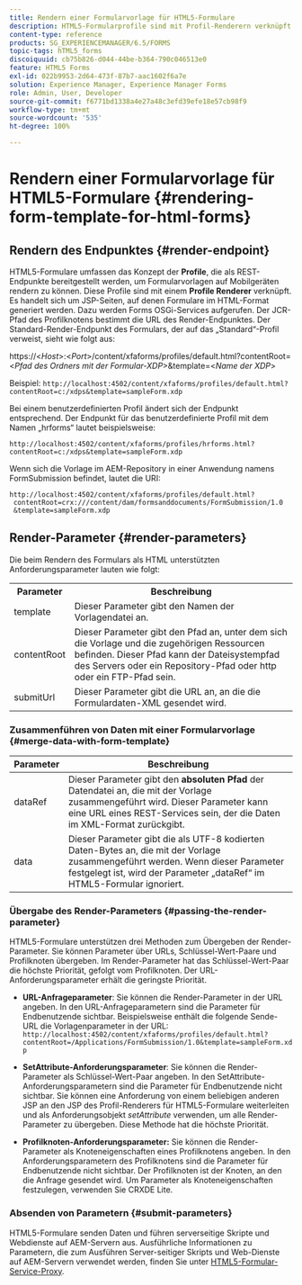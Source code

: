 ```yaml
---
title: Rendern einer Formularvorlage für HTML5-Formulare
description: HTML5-Formularprofile sind mit Profil-Renderern verknüpft. Profil-Renderer sind JSP-Seiten, auf denen Formulare im HTML-Format generiert werden. Dazu werden Forms OSGi-Dienste aufgerufen.
content-type: reference
products: SG_EXPERIENCEMANAGER/6.5/FORMS
topic-tags: hTML5_forms
discoiquuid: cb75b826-d044-44be-b364-790c046513e0
feature: HTML5 Forms
exl-id: 022b9953-2d64-473f-87b7-aac1602f6a7e
solution: Experience Manager, Experience Manager Forms
role: Admin, User, Developer
source-git-commit: f6771bd1338a4e27a48c3efd39efe18e57cb98f9
workflow-type: tm+mt
source-wordcount: '535'
ht-degree: 100%

---
```


# Rendern einer Formularvorlage für HTML5-Formulare {#rendering-form-template-for-html-forms}

## Rendern des Endpunktes {#render-endpoint}

HTML5-Formulare umfassen das Konzept der **Profile**, die als REST-Endpunkte bereitgestellt werden, um Formularvorlagen auf Mobilgeräten rendern zu können. Diese Profile sind mit einem **Profile Renderer** verknüpft. Es handelt sich um JSP-Seiten, auf denen Formulare im HTML-Format generiert werden. Dazu werden Forms OSGi-Services aufgerufen. Der JCR-Pfad des Profilknotens bestimmt die URL des Render-Endpunktes. Der Standard-Render-Endpunkt des Formulars, der auf das „Standard“-Profil verweist, sieht wie folgt aus:

https://&lt;*Host*>:&lt;*Port*>/content/xfaforms/profiles/default.html?contentRoot=&lt;*Pfad des Ordners mit der Formular-XDP*>&amp;template=&lt;*Name der XDP*>

Beispiel: `http://localhost:4502/content/xfaforms/profiles/default.html?contentRoot=c:/xdps&template=sampleForm.xdp`

Bei einem benutzerdefinierten Profil ändert sich der Endpunkt entsprechend. Der Endpunkt für das benutzerdefinierte Profil mit dem Namen „hrforms“ lautet beispielsweise:

`http://localhost:4502/content/xfaforms/profiles/hrforms.html?contentRoot=c:/xdps&template=sampleForm.xdp`

Wenn sich die Vorlage im AEM-Repository in einer Anwendung namens FormSubmission befindet, lautet die URI:

```http
http://localhost:4502/content/xfaforms/profiles/default.html?
 contentRoot=crx:///content/dam/formsanddocuments/FormSubmission/1.0
 &template=sampleForm.xdp
```

## Render-Parameter {#render-parameters}

Die beim Rendern des Formulars als HTML unterstützten Anforderungsparameter lauten wie folgt:

<table>
 <tbody>
  <tr>
   <th><strong>Parameter </strong></th>
   <th><strong>Beschreibung</strong></th>
  </tr>
  <tr>
   <td>template<br /> </td>
   <td>Dieser Parameter gibt den Namen der Vorlagendatei an.<br /> </td>
  </tr>
  <tr>
   <td>contentRoot<br /> </td>
   <td>Dieser Parameter gibt den Pfad an, unter dem sich die Vorlage und die zugehörigen Ressourcen befinden. Dieser Pfad kann der Dateisystempfad des Servers oder ein Repository-Pfad oder http oder ein FTP-Pfad sein.<br /> </td>
  </tr>
  <tr>
   <td>submitUrl<br /> </td>
   <td>Dieser Parameter gibt die URL an, an die die Formulardaten-XML gesendet wird.<br /> </td>
  </tr>
 </tbody>
</table>

### Zusammenführen von Daten mit einer Formularvorlage {#merge-data-with-form-template}

| Parameter | Beschreibung |
|---|---|
| dataRef | Dieser Parameter gibt den **absoluten Pfad** der Datendatei an, die mit der Vorlage zusammengeführt wird. Dieser Parameter kann eine URL eines REST-Services sein, der die Daten im XML-Format zurückgibt. |
| data | Dieser Parameter gibt die als UTF-8 kodierten Daten-Bytes an, die mit der Vorlage zusammengeführt werden. Wenn dieser Parameter festgelegt ist, wird der Parameter „dataRef“ im HTML5-Formular ignoriert. |

### Übergabe des Render-Parameters {#passing-the-render-parameter}

HTML5-Formulare unterstützen drei Methoden zum Übergeben der Render-Parameter. Sie können Parameter über URLs, Schlüssel-Wert-Paare und Profilknoten übergeben. Im Render-Parameter hat das Schlüssel-Wert-Paar die höchste Priorität, gefolgt vom Profilknoten. Der URL-Anforderungsparameter erhält die geringste Priorität.

* **URL-Anfrageparameter**: Sie können die Render-Parameter in der URL angeben. In den URL-Anfrageparametern sind die Parameter für Endbenutzende sichtbar. Beispielsweise enthält die folgende Sende-URL die Vorlagenparameter in der URL: `http://localhost:4502/content/xfaforms/profiles/default.html?contentRoot=/Applications/FormSubmission/1.0&template=sampleForm.xdp`

* **SetAttribute-Anforderungsparameter**: Sie können die Render-Parameter als Schlüssel-Wert-Paar angeben. In den SetAttribute-Anforderungsparametern sind die Parameter für Endbenutzende nicht sichtbar. Sie können eine Anforderung von einem beliebigen anderen JSP an den JSP des Profil-Renderers für HTML5-Formulare weiterleiten und als Anforderungsobjekt *setAttribute* verwenden, um alle Render-Parameter zu übergeben. Diese Methode hat die höchste Priorität.

* **Profilknoten-Anforderungsparameter:** Sie können die Render-Parameter als Knoteneigenschaften eines Profilknotens angeben. In den Anforderungsparametern des Profilknotens sind die Parameter für Endbenutzende nicht sichtbar. Der Profilknoten ist der Knoten, an den die Anfrage gesendet wird. Um Parameter als Knoteneigenschaften festzulegen, verwenden Sie CRXDE Lite.

### Absenden von Parametern {#submit-parameters}

HTML5-Formulare senden Daten und führen serverseitige Skripte und Webdienste auf AEM-Servern aus. Ausführliche Informationen zu Parametern, die zum Ausführen Server-seitiger Skripts und Web-Dienste auf AEM-Servern verwendet werden, finden Sie unter [HTML5-Formular-Service-Proxy](/help/forms/using/service-proxy.md).
